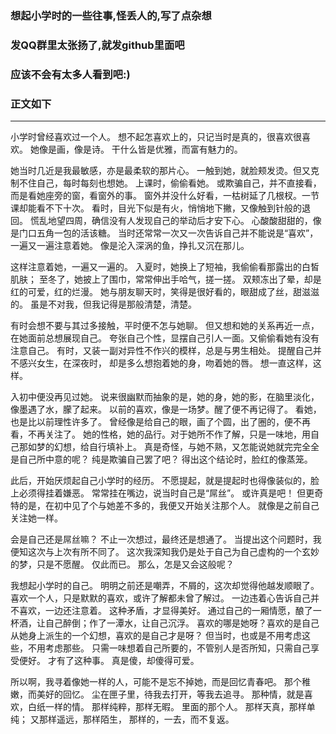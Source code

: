 ### 想起小学时的一些往事,怪丢人的,写了点杂想
### 发QQ群里太张扬了,就发github里面吧
### 应该不会有太多人看到吧:)


### 正文如下
----------------------------------------

小学时曾经喜欢过一个人。
想不起怎喜欢上的，只记当时是真的，很喜欢很喜欢。
她像是画，像是诗。
干什么皆是优雅，而富有魅力的。

她当时几近是我最敏感，亦是最柔软的那片心。
一触到她，就脸颊发烫。但又克制不住自己，每时每刻也想她。
上课时，偷偷看她。
或欺骗自己，并不直接看，而是看她座旁的窗，看窗外的事。
窗外并没什么好看，一枯树延了几根杈。一节课却能看不下十次。
看时，目光下似是有火，悄悄地下撇，又像触到针般的退回。
慌乱地望四周，确信没有人发现自己的举动后才安下心。
心酸酸甜甜的，像是门口五角一包的活该糖。
当时还常常一次又一次告诉自己并不能说是“喜欢”，一遍又一遍注意着她。
像是沦入深涡的鱼，挣扎又沉在那儿。

这样注意着她，一遍又一遍的。
入夏时，她换上了短袖，我偷偷看那露出的白皙肌肤；
至冬了，她披上了围巾，常常伸出手哈气，搓一搓。
双颊冻出了晕，却是红的可爱，红的烂漫。
她与朋友聊天时，笑得是很好看的，眼甜成了丝，甜滋滋的。
虽是不对我，但我记得是那般清楚，清楚。

有时会想不要与其过多接触，平时便不怎与她聊。
但又想和她的关系再近一点，在她面前总想展现自己。
夸张自己个性，显摆自己引人一面。又偷偷看她有没有注意自己。
有时，又装一副对异性不作兴的模样，总是与男生相处。
提醒自己并不感兴女生，在深夜时，
却是多么想抱着她的身，吻着她的唇。
想一直这样，这样。

入初中便没再见过她。
	说来很幽默而抽象的是，她的身，她的影，在脑里淡化，像墨遇了水，朦了起来。
以前的喜欢，像是一场梦。醒了便不再记得了。
	看她，也是比以前理性许多了。
	曾经像是给自己的眼，画了个圆，出了圈的，便不再看，不再关注了。
她的性格，她的品行。对于她所不作了解，只是一味地，用自己那如梦的幻想，给自行填补上。
真是奇怪，与她不熟，又怎能说她就完完全全是自己所中意的呢？
纯是欺骗自己罢了吧？
得出这个结论时，脸红的像蒸笼。

此后，开始厌烦起自己小学时的经历。
不愿提起，就是提起时也得像装似的，脸上必须得挂着嫌恶。
常常挂在嘴边，说当时自己是“屌丝”。
或许真是吧！
但更奇特的是，在初中见了个与她差不多的，我便又开始关注那个人。
就像是之前自己关注她一样。

会是自己还是屌丝嘛？
不止一次想过，最终还是想通了。
当提出这个问题时，我便知这次与上次有所不同了。
这次我深知我仍是处于自己为自己虚构的一个玄妙的梦，只是不愿醒。
仅此而已。
那么，怎是又会这般呢？

我想起小学时的自己。
明明之前还是嘲弄，不屑的，这次却觉得他越发顺眼了。
喜欢一个人，只是默默的喜欢，或许了解都未曾了解过。
一边违着心告诉自己并不喜欢，一边还注意着。
这种矛盾，才显得美好。
通过自己的一厢情愿，酿了一杯酒，让自己醉倒；作了一潭水，让自己沉浮。 
喜欢的哪是她呀？喜欢的是自己从她身上派生的一个幻想，喜欢的是自己才是呀？
但当时，也或是不用考虑这些，不用考虑那些。
只需一味想着自己所要的，不管别人是否所知，只需自己享受便好。
才有了这种事。
真是傻，却傻得可爱。

所以啊，我寻着像她一样的人，可能不是忘不掉她，而是回忆青春吧。
那个稚嫩，而美好的回忆。
尘在匣子里，待我去打开，等我去追寻。
那种情，就是喜欢，白纸一样的情。
那样纯粹，那样无暇。
里面的那个人。
那样天真，那样单纯；
又那样遥远，那样陌生，
那样的，一去，而不复返。
